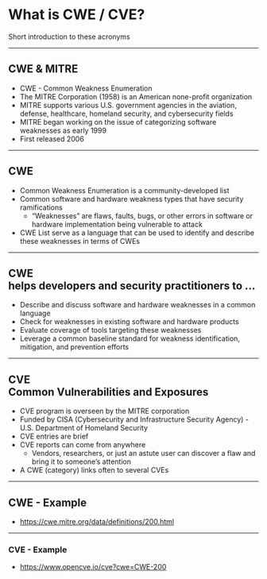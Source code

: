 # What is CWE / CVE?

Short introduction to these acronyms

---
<!-- .slide: data-background-image="./content/images/mitre.jpg" data-background-size="15%" data-background-position="right 2% top 2%"-->
## CWE & MITRE

- CWE - Common Weakness Enumeration
- The MITRE Corporation (1958) is an American none-profit organization<!-- .element: style="font-size:0.9em"-->
- MITRE supports various U.S. government agencies in the aviation, defense, healthcare, homeland security, and cybersecurity fields<!-- .element: style="font-size:0.9em"-->
- MITRE began working on the issue of categorizing software weaknesses as early 1999
- First released 2006<!-- .element: style="font-size:0.9em"-->

---
## CWE

- Common Weakness Enumeration is a community-developed list<!-- .element: style="font-size:0.9em"-->
- Common software and hardware weakness types that have security ramifications
  - “Weaknesses” are flaws, faults, bugs, or other errors in software or hardware implementation being vulnerable to attack<!-- .element: style="font-size:0.9em"-->
- CWE List serve as a language that can be used to identify and describe these weaknesses in terms of CWEs<!-- .element: style="font-size:0.9em"-->

---
## CWE<br>helps developers and security practitioners to ...

- Describe and discuss software and hardware weaknesses in a common language
- Check for weaknesses in existing software and hardware products
- Evaluate coverage of tools targeting these weaknesses
- Leverage a common baseline standard for weakness identification, mitigation, and prevention efforts

---
## CVE<br>Common Vulnerabilities and Exposures

- CVE program is overseen by the MITRE corporation<!-- .element: style="font-size:0.9em"-->
- Funded by CISA (Cybersecurity and Infrastructure Security Agency) - U.S. Department of Homeland Security<!-- .element: style="font-size:0.9em"-->
- CVE entries are brief<!-- .element: style="font-size:0.9em"-->
- CVE reports can come from anywhere
  - Vendors, researchers, or just an astute user can discover a flaw and bring it to someone’s attention<!-- .element: style="font-size:0.9em"-->
- A CWE (category) links often to several CVEs<!-- .element: style="font-size:0.9em"-->

---
## CWE - Example

- https://cwe.mitre.org/data/definitions/200.html

---
### CVE - Example

- https://www.opencve.io/cve?cwe=CWE-200
